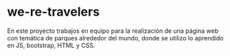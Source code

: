# we-re-travelers
En este proyecto trabajos en equipo para la realización de una página web con temática de parques alrededor del mundo, donde se utilizo lo aprendido en JS, bootstrap, HTML y CSS.
